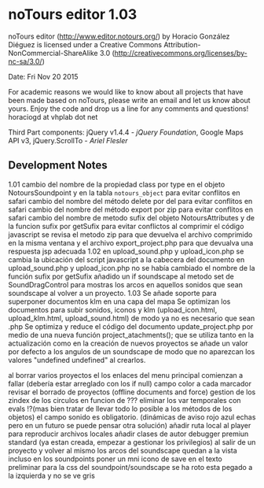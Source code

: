 noTours editor 1.03
===================


 
noTours editor (http://www.editor.notours.org/) by Horacio González Diéguez is licensed under a Creative Commons Attribution-NonCommercial-ShareAlike 3.0 (http://creativecommons.org/licenses/by-nc-sa/3.0/)

Date: Fri Nov 20 2015

For academic reasons we would like to know about all projects that have been made based on noTours, please write an email and let us know about yours. Enjoy the code and drop us a line for any comments and questions! 
horaciogd at vhplab dot net

Third Part components:  jQuery v1.4.4 - *jQuery Foundation*, Google Maps API v3, jQuery.ScrollTo - *Ariel Flesler*
 


Development Notes
-----------------
1.01
cambio del nombre de la propiedad class por type en el objeto NotoursSoundpoint y en la tabla `notours_object` para evitar conflitos en safari
cambio del nombre del método delete por del para evitar conflitos en safari
cambio del nombre del método export por zip para evitar conflitos en safari
cambio del nombre de metodo sufix del objeto NotoursAttributes y de la funcion sufix por getSufix para evitar conflictos al comprimir el código javascript
se revisa el metodo zip para que devuelva el archivo comprimido en la misma ventana y el archivo export_project.php para que devualva una respuesta jsp adecuada
1.02
en upload_sound.php y upload_icon.php se cambia la ubicación del script javascript a la cabecera del documento
en upload_sound.php y upload_icon.php no se había cambiado el nombre de la función sufix por getSufix
añadido un if soundscape al metodo set de SoundDragControl para mostras los arcos en aquellos sonidos que sean soundscape al volver a un proyecto.
1.03
Se añade soporte para superponer documentos klm en una capa del mapa
Se optimizan los documentos para subir sonidos, iconos y klm (upload_icon.html, upload_klm.html, upload_sound.html) de modo ya no es necesario que sean .php
Se optimiza y reduce el código del documento update_project.php por medio de una nueva función project_atachments(); que se utiliza tanto en la actualización como en la creación de nuevos proyectos
se añade un valor por defecto a los angulos de un soundscape de modo que no aparezcan los valores "undefined undefined" al crearlos.


al borrar varios proyectos el los enlaces del menu principal comienzan a fallar (debería estar arreglado con los if null)
campo color a cada marcador
revisar el borrado de proyectos (offline documents and force)
gestion de los zindex de los circulos en funcion de ???
eliminar los var temporales con evals !?(mas bien tratar de llevar todo lo posible a los métodos de los objetos)
el campo sonido es obligatorio. (dinámicas de aviso rojo azul echas pero en un futuro se puede pensar otra solución)
añadir ruta local al player para reproducir archivos locales
añadir clases de autor debugger premiun standard (ya estan creada, empezar a gestionar los privilegios)
al salir de un proyecto y volver al mismo los arcos del soundscape quedan a la vista incluso en los soundpoints
poner un mni icono de save en el texto preliminar para
la css del soundpoint/soundscape se ha roto esta pegado a la izquierda y no se ve gris

